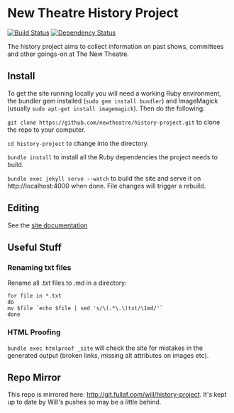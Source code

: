 # New Theatre History Project

[![Build Status](https://travis-ci.org/newtheatre/history-project.svg?branch=master)](https://travis-ci.org/newtheatre/history-project) [![Dependency Status](https://gemnasium.com/newtheatre/history-project.svg)](https://gemnasium.com/newtheatre/history-project)

The history project aims to collect information on past shows, committees and other goings-on at The New Theatre.


## Install

To get the site running locally you will need a working Ruby environment, the bundler gem installed (`sudo gem install bundler`) and ImageMagick (usually `sudo apt-get install imagemagick`). Then do the following:

`git clone https://github.com/newtheatre/history-project.git` to clone the repo to your computer.

`cd history-project` to change into the directory.

`bundle install` to install all the Ruby dependencies the project needs to build.

`bundle exec jekyll serve --watch` to build the site and serve it on http://localhost:4000 when done. File changes will trigger a rebuild.


## Editing

See the [site documentation](http://history.newtheatre.org.uk/docs/)


## Useful Stuff

### Renaming txt files

Rename all .txt files to .md in a directory:

```
for file in *.txt
do
mv $file `echo $file | sed 's/\(.*\.\)txt/\1md/'`
done
```

### HTML Proofing

`bundle exec htmlproof _site` will check the site for mistakes in the generated output (broken links, missing alt attributes on images etc).


## Repo Mirror

This repo is mirrored here: http://git.fullaf.com/will/history-project. It's kept up to date by Will's pushes so may be a little behind.
